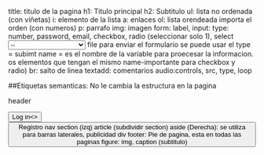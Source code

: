 title: titulo de la pagina
h1: Titulo principal
h2: Subtitulo
ul: lista no ordenada (con viñetas)
i: elemento de la lista
a: enlaces
ol: lista orendeada importa el orden (con numeros)
p: parrafo
img: imagen
form: label, 
input: 
    type: number, password, email, checkbox, radio (seleccionar solo 1), 
    select 
    <select>
        <optgroup label = "Ingenieria">
            <option value="0"> -- <option> //Opcion por defecto
            <option value="electronica"> Electronica </option>
            <option value="teleco"> Telecomunicaciones </option>
        </optgroup>
    </select>
    file 
    para enviar el formulario se puede usar el type = subimt
name = es el nombre de la variable para proecesar la informacion. os elementos que tengan el mismo name-importante para checkbox y radio)
br: salto de linea
textadd: comentarios
audio:controls, src, type, loop 
<audio>
    <track kind="subttitles" src="./.vtt" srclan="es" label="Spanish"> //subtitulos en español
</audio>

##Etiquetas semanticas: No le cambia la estructura en la pagina

header

<form>
    <button>Log in<>
    <button> Registro
nav
section (izq)
    article (subdividir section)
aside (Derecha): se utiliza para barras laterales, publicidad
div 
footer: Pie de pagina, esta en todas las paginas
figure: img, caption (subtitulo)
